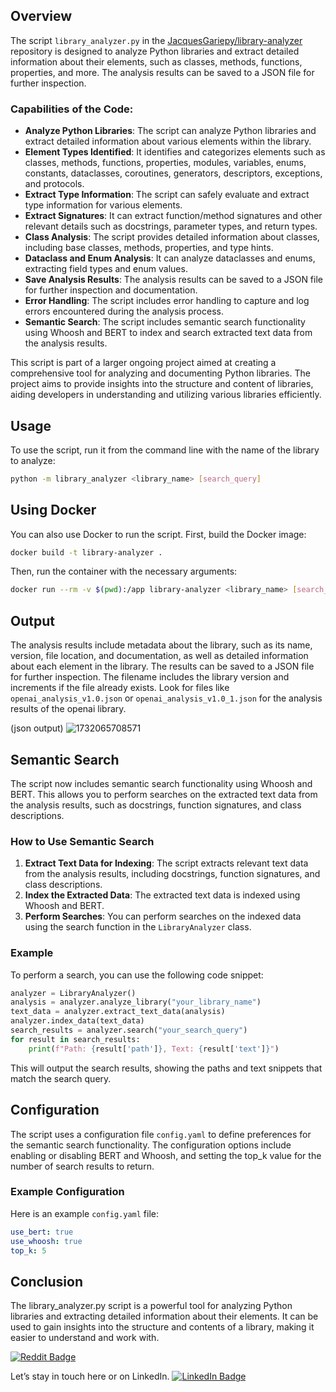 ## Overview

The script `library_analyzer.py` in the [JacquesGariepy/library-analyzer](https://github.com/JacquesGariepy/library-analyzer) repository is designed to analyze Python libraries and extract detailed information about their elements, such as classes, methods, functions, properties, and more. The analysis results can be saved to a JSON file for further inspection.

### Capabilities of the Code:
- **Analyze Python Libraries**: The script can analyze Python libraries and extract detailed information about various elements within the library.
- **Element Types Identified**: It identifies and categorizes elements such as classes, methods, functions, properties, modules, variables, enums, constants, dataclasses, coroutines, generators, descriptors, exceptions, and protocols.
- **Extract Type Information**: The script can safely evaluate and extract type information for various elements.
- **Extract Signatures**: It can extract function/method signatures and other relevant details such as docstrings, parameter types, and return types.
- **Class Analysis**: The script provides detailed information about classes, including base classes, methods, properties, and type hints.
- **Dataclass and Enum Analysis**: It can analyze dataclasses and enums, extracting field types and enum values.
- **Save Analysis Results**: The analysis results can be saved to a JSON file for further inspection and documentation.
- **Error Handling**: The script includes error handling to capture and log errors encountered during the analysis process.
- **Semantic Search**: The script includes semantic search functionality using Whoosh and BERT to index and search extracted text data from the analysis results.

This script is part of a larger ongoing project aimed at creating a comprehensive tool for analyzing and documenting Python libraries. The project aims to provide insights into the structure and content of libraries, aiding developers in understanding and utilizing various libraries efficiently.

## Usage

To use the script, run it from the command line with the name of the library to analyze:

```sh
python -m library_analyzer <library_name> [search_query]
```

## Using Docker

You can also use Docker to run the script. First, build the Docker image:

```sh
docker build -t library-analyzer .
```

Then, run the container with the necessary arguments:

```sh
docker run --rm -v $(pwd):/app library-analyzer <library_name> [search_query]
```

## Output
The analysis results include metadata about the library, such as its name, version, file location, and documentation, as well as detailed information about each element in the library. The results can be saved to a JSON file for further inspection. The filename includes the library version and increments if the file already exists. Look for files like `openai_analysis_v1.0.json` or `openai_analysis_v1.0_1.json` for the analysis results of the openai library.

(json output)
![1732065708571](https://github.com/user-attachments/assets/f384f7e2-be33-4353-a813-191d162a9036)

## Semantic Search

The script now includes semantic search functionality using Whoosh and BERT. This allows you to perform searches on the extracted text data from the analysis results, such as docstrings, function signatures, and class descriptions.

### How to Use Semantic Search

1. **Extract Text Data for Indexing**: The script extracts relevant text data from the analysis results, including docstrings, function signatures, and class descriptions.
2. **Index the Extracted Data**: The extracted text data is indexed using Whoosh and BERT.
3. **Perform Searches**: You can perform searches on the indexed data using the search function in the `LibraryAnalyzer` class.

### Example

To perform a search, you can use the following code snippet:

```python
analyzer = LibraryAnalyzer()
analysis = analyzer.analyze_library("your_library_name")
text_data = analyzer.extract_text_data(analysis)
analyzer.index_data(text_data)
search_results = analyzer.search("your_search_query")
for result in search_results:
    print(f"Path: {result['path']}, Text: {result['text']}")
```

This will output the search results, showing the paths and text snippets that match the search query.

## Configuration

The script uses a configuration file `config.yaml` to define preferences for the semantic search functionality. The configuration options include enabling or disabling BERT and Whoosh, and setting the top_k value for the number of search results to return.

### Example Configuration

Here is an example `config.yaml` file:

```yaml
use_bert: true
use_whoosh: true
top_k: 5
```

## Conclusion
The library_analyzer.py script is a powerful tool for analyzing Python libraries and extracting detailed information about their elements. It can be used to gain insights into the structure and contents of a library, making it easier to understand and work with.

[![Reddit Badge](https://img.shields.io/badge/Discussion-reddit-red)](https://www.reddit.com/r/Python/comments/1gx9j3t/library_analyzer_python_libraries_and_extract/)

Let’s stay in touch here or on LinkedIn.
[![LinkedIn Badge](https://img.shields.io/badge/LinkedIn-0077B5?style=for-the-badge&logo=linkedin&logoColor=white)](https://linkedin.com/in/jacquesgariepy)
